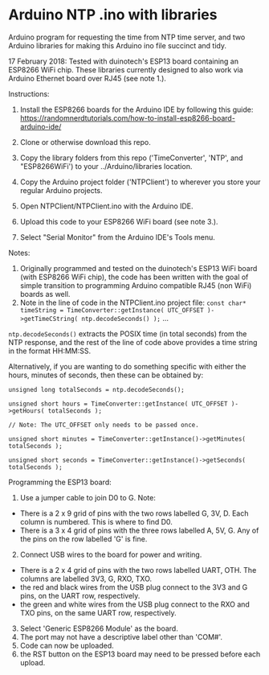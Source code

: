 # Arduino NTP .ino with libraries
Arduino program for requesting the time from NTP time server, and two Arduino libraries for making this Arduino ino file succinct and tidy.

17 February 2018:   Tested with duinotech's ESP13 board containing an ESP8266 WiFi chip.
                    These libraries currently designed to also work via Arduino Ethernet board over RJ45 (see note 1.).

Instructions:
1. Install the ESP8266 boards for the Arduino IDE by following this guide: https://randomnerdtutorials.com/how-to-install-esp8266-board-arduino-ide/

2. Clone or otherwise download this repo.

3. Copy the library folders from this repo ('TimeConverter', 'NTP', and "ESP8266WiFi') to your ../Arduino/libraries location.
4. Copy the Arduino project folder ('NTPClient') to wherever you store your regular Arduino projects.

5. Open NTPClient/NTPClient.ino with the Arduino IDE.
6. Upload this code to your ESP8266 WiFi board (see note 3.).
7. Select "Serial Monitor" from the Arduino IDE's Tools menu.

Notes:
1. Originally programmed and tested on the duinotech's ESP13 WiFi board (with ESP8266 WiFi chip), the code has been written with the goal
of simple transition to programming Arduino compatible RJ45 (non WiFi) boards as well.
2. Note in the line of code in the NTPClient.ino project file: `const char* timeString = TimeConverter::getInstance( UTC_OFFSET )->getTimeCString( ntp.decodeSeconds() );` ...

  `ntp.decodeSeconds()` extracts the POSIX time (in total seconds) from the NTP response, and the rest of the line of code above provides a time string in the format HH:MM:SS.
  
  Alternatively, if you are wanting to do something specific with either the hours, minutes of seconds, then these can be obtained by:
  
  `unsigned long totalSeconds = ntp.decodeSeconds();`
    
  `unsigned short hours = TimeConverter::getInstance( UTC_OFFSET )->getHours( totalSeconds );`
    
  `// Note: The UTC_OFFSET only needs to be passed once.`
  
  `unsigned short minutes = TimeConverter::getInstance()->getMinutes( totalSeconds );`
  
  `unsigned short seconds = TimeConverter::getInstance()->getSeconds( totalSeconds );`
 
 Programming the ESP13 board:
1. Use a jumper cable to join D0 to G. Note:
  - There is a 2 x 9 grid of pins with the two rows labelled G, 3V, D. Each column is numbered. This is where to find D0.
  - There is a 3 x 4 grid of pins with the three rows labelled A, 5V, G. Any of the pins on the row labelled 'G' is fine.
2. Connect USB wires to the board for power and writing.
  - There is a 2 x 4 grid of pins with the two rows labelled UART, OTH. The columns are labelled 3V3, G, RXO, TXO.
  - the red and black wires from the USB plug connect to the 3V3 and G pins, on the UART row, respectively.
  - the green and white wires from the USB plug connect to the RXO and TXO pins, on the same UART row, respectively.
3. Select 'Generic ESP8266 Module' as the board.
4. The port may not have a descriptive label other than 'COM#'.
5. Code can now be uploaded.
6. the RST button on the ESP13 board may need to be pressed before each upload.

